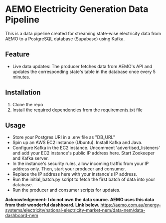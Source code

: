# AEMO Electricity Generation Data Pipeline

This is a data pipeline created for streaming state-wise electricity data from AEMO to a PostgreSQL database (Supabase) using Kafka.

## Feature

- Live data updates: The producer fetches data from AEMO's API and updates the corresponding state's table in the database once every 5 minutes.

## Installation

1. Clone the repo
2. Install the required dependencies from the requirements.txt file

## Usage

- Store your Postgres URI in a .env file as "DB_URL"
- Spin up an AWS EC2 instance (Ubuntu). Install Kafka and Java.
- Configure Kafka in the EC2 instance. Uncomment 'advertised_listeners' and add your EC2 instance's public IP address here. Start Zookeeper and Kafka server.
- In the instance's security rules, allow incoming traffic from your IP address only. Then, start your producer and consumer.
- Replace the IP address here with your instance's IP address.
- Run the initial_batch.py script to fetch the first batch of data into your database.
- Run the producer and consumer scripts for updates.

**Acknowledgement: I do not own the data source. AEMO uses this data from their wonderful dashboard. Link below.**
https://aemo.com.au/energy-systems/electricity/national-electricity-market-nem/data-nem/data-dashboard-nem
